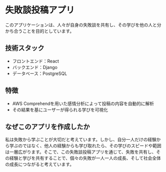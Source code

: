 # 失敗談投稿アプリ

このアプリケーションは、人々が自身の失敗談を共有し、その学びを他の人と分かち合うことを目的としています。

## 技術スタック

- フロントエンド：React
- バックエンド：Django
- データベース：PostgreSQL

## 特徴

- AWS Comprehendを用いた感情分析によって投稿の内容を自動的に解析
- その結果を基にユーザーが得られる学びを可視化

## なぜこのアプリを作成したか

私は失敗から学ぶことが大切だと考えています。しかし、自分一人だけの経験から学ぶのではなく、他人の経験からも学び取れたら、その学びのスピードや範囲は一層広がります。そこで、この失敗談投稿アプリを通じて、失敗を共有し、その経験と学びを共有することで、個々の失敗が一人一人の成長、そして社会全体の成長につながると考えています。
